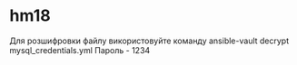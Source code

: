 # hm18
Для розшифровки файлу використовуйте команду ansible-vault decrypt mysql_credentials.yml
Пароль - 1234
